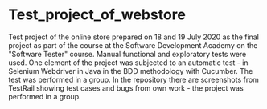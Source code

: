 # Test_project_of_webstore 
Test project of the online store prepared on 18 and 19 July 2020 as the final project as part of the course at the Software Development Academy on the "Software Tester" course. Manual functional and exploratory tests were used. One element of the project was subjected to an automatic test - in Selenium Webdriver in Java in the BDD methodology with Cucumber. The test was performed in a group. In the repository there are screenshots from TestRail showing test cases and bugs from own work - the project was performed in a group.

